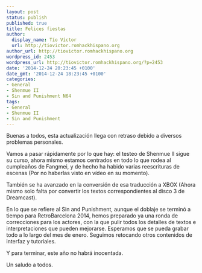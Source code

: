 ```yaml
---
layout: post
status: publish
published: true
title: Felices fiestas
author:
  display_name: Tío Víctor
  url: http://tiovictor.romhackhispano.org
author_url: http://tiovictor.romhackhispano.org
wordpress_id: 2453
wordpress_url: http://tiovictor.romhackhispano.org/?p=2453
date: '2014-12-24 20:23:45 +0100'
date_gmt: '2014-12-24 18:23:45 +0100'
categories:
- General
- Shenmue II
- Sin and Punishment N64
tags:
- General
- Shenmue II
- Sin and Punishment
---
```

Buenas a todos, esta actualización llega con retraso debido a diversos problemas personales.

Vamos a pasar rápidamente por lo que hay: el testeo de Shenmue II sigue su curso, ahora mismo estamos centrados en todo lo que rodea al cumpleaños de Fangmei, y de hecho ha habido varias reescrituras de escenas (Por no haberlas visto en vídeo en su momento).

También se ha avanzado en la conversión de esa traducción a XBOX (Ahora mismo solo falta por convertir los textos correspondientes al disco 3 de Dreamcast).

En lo que se refiere al Sin and Punishment, aunque el doblaje se terminó a tiempo para RetroBarcelona 2014, hemos preparado ya una ronda de correcciones para los actores, con la que pulir todos los detalles de textos e interpretaciones que pueden mejorarse. Esperamos que se pueda grabar todo a lo largo del mes de enero. Seguimos retocando otros contenidos de interfaz y tutoriales.

Y para terminar, este año no habrá inocentada.

Un saludo a todos.
